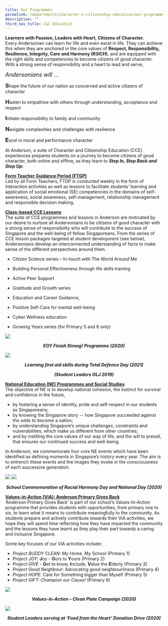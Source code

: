 ```yaml
---
title: Our Programmes
permalink: /departments/character-n-citizenship-education/our-programmes/
description: ""
third_nav_title: C&C Education
---
```

<p><strong>Learners with Passion, Leaders with Heart, Citizens of Character.</strong></span><br>Every Andersonian can learn for life and even excel in life. They can achieve this when they
are anchored in the core values of&nbsp;<strong>Respect, Responsibility, Resilience, Integrity, Care</strong>
<strong>and Harmony (R3</strong><strong>ICH)</strong>, and are equipped with the right skills and competencies to become
citizens of good character. With a strong sense of responsibility and a heart to lead and serve,</p>
<p><em><span style="font-size: large;">Andersonians will &hellip;</span></em></p>
<p><strong><span style="font-size: large;">S</span></strong>hape the future of our nation as concerned and active citizens of character</p>
<p><strong><span style="font-size: large;">H</span></strong>asten to empathise with others through understanding, acceptance and respect</p>
<p><span style="font-size: large;"><strong>I</strong></span>nitiate responsibility to family and community</p>
<p><span style="font-size: large;"><strong>N</strong></span>avigate complexities and challenges with resilience</p>
<p><span style="font-size: large;"><strong>E</strong></span>xcel in moral and performance character</p>
<p>At Anderson, a suite of Character and Citizenship Education (CCE) experiences prepares students on a journey to become citizens of good character, both online and offline, as they learn to&nbsp;<em><strong>Step In, Step Back and Step Up:</strong></em></p>
<p><strong><u>Form Teacher Guidance Period (FTGP)</u></strong><br>Led by all Form Teachers, FTGP is conducted weekly in the form of interaction activities as well as lessons to facilitate students&rsquo; learning and application of social emotional (SE) competencies in the domains of self-awareness, social awareness, self-management, relationship management and responsible decision making.</p>
<p><strong><u>Class-based CCE Lessons</u></strong><br>The suite of CCE programmes and lessons in Anderson are motivated by our desire to nurture all Andersonians to be citizens of good character with a strong sense of responsibility who will contribute to the success of Singapore and the well-being of fellow Singaporeans. From the series of CCE lesson packages targeted at student development (see below), Andersonians develop an interconnected understanding of facts to make sense of the different perspectives around them.&nbsp;</p>
<div>
<ul>
<li>
<p>Citizen Science series &ndash; In-touch with The World Around Me</p>
</li>
<li>
<p>Building Personal Effectiveness through life skills training</p>
</li>
<li>
<p>Active Peer Support</p>
</li>
<li>
<p>Gratitude and Growth series</p>
</li>
<li>
<p>Education and Career Guidance,</p>
</li>
<li>
<p>Positive Self-Care for mental well-being</p>
</li>
<li>
<p>Cyber Wellness education</p>
</li>
<li>
<p>Growing Years series (for Primary 5 and 6 only)</p>
</li>
</ul>
</div>
<img src="/images/apscce1.jpg">
<p style="text-align: center;"><strong><em>EOY Finish Strong! Programme (2020)</em></strong></p>
<img src="/images/apscce2.jpg">
<p style="text-align: center;"><strong><em>Learning first aid skills during Total Defence Day (2021)</em></strong></p>
<p style="text-align: center;"><strong><em>(Student Leaders OLJ 2019)</em></strong></p>
<p><strong><u>National Education (NE) Programmes and Social Studies</u></strong><br>The objective of NE is to develop national cohesion, the instinct for survival and confidence in the future,&nbsp;</p>
<div>
<ul>
<li>by fostering a sense of identity, pride and self-respect in our students as Singaporeans;</li>
<li>by knowing the Singapore story -- how Singapore succeeded against the odds to become a nation;&nbsp;</li>
<li>by understanding Singapore&rsquo;s unique challenges, constraints and vulnerabilities, which make us different from other countries;&nbsp;</li>
<li>and by instilling the core values of our way of life, and the will to prevail, that ensures our continued success and well-being.</li>
</ul>
</div>
<p>In Anderson, we commemorate four core NE events which have been identified as defining moments in Singapore&rsquo;s history every year. The aim is to entrench these events and the images they evoke in the consciousness of each successive generation.</p>
<img src="/images/apscce6.jpg">
<img src="/images/apscce7.jpg">
<p style="text-align: center;"><strong><em>School Commemoration of Racial Harmony Day and National Day (2020)</em></strong></p>
<p><strong><u>Values-in-Action (ViA): Anderson Primary Gives Back </u></strong><br>&lsquo;Anderson Primary Gives Back&rsquo; is part of our school&rsquo;s Values-In-Action programme that provides students with opportunities, from primary one to six, to learn what it means to contribute meaningfully to the community. As students prepare and actively contribute towards their ViA activities, we hope they will spend time reflecting how they have impacted the community and the lessons they have learnt as they play their part towards a caring and inclusive Singapore.&nbsp;</p>
<p>Some key focuses of our ViA activities include:</p>
<ul>
<li><em>Project BUDDY CLEAN</em>: My Home, My School (Primary 1)</li>
<li><em>Project JOY</em>:&nbsp;<strong>J</strong>oy -&nbsp;<strong>O</strong>urs to&nbsp;<strong>Y</strong>ours (Primary 2)</li>
<li><em>Project GIVE</em>&nbsp;-&nbsp;<strong>G</strong>et to know,&nbsp;<strong>I</strong>nclude,&nbsp;<strong>V</strong>alue the&nbsp;<strong>E</strong>lderly (Primary 3)</li>
<li><em>Project Good Neighbour:</em>&nbsp;Advocating good neighbourliness (Primary 4)</li>
<li><em>Project HOPE</em>: Care for Something bigger than Myself (Primary 5)</li>
<li><em>Project GIFT: Champion our Cause!</em> (Primary 6)</li>
</ul>
<img src="/images/apscce8.jpg">
<p style="text-align: center;"><strong><em>Values-in-Action &ndash; Clean Plate Campaign (2020)</em></strong></p>
<img src="/images/apscce9.jpg">
<p style="text-align: center;"><strong><em>Student Leaders serving at &lsquo;Food from the Heart&rsquo; Donation Drive (2020)</em></strong></p>